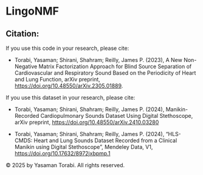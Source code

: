 # LingoNMF




## Citation:
If you use this code in your research, please cite:
- Torabi, Yasaman; Shirani, Shahram; Reilly, James P. (2023), A New Non-Negative Matrix Factorization Approach for Blind Source Separation of Cardiovascular and Respiratory Sound Based on the Periodicity of Heart and Lung Function, arXiv preprint, https://doi.org/10.48550/arXiv.2305.01889.


If you use this dataset in your research, please cite:
- Torabi, Yasaman; Shirani, Shahram; Reilly, James P. (2024), 
Manikin-Recorded Cardiopulmonary Sounds Dataset Using Digital Stethoscope,
arXiv preprint, https://doi.org/10.48550/arXiv.2410.03280

- Torabi, Yasaman; Shirani, Shahram; Reilly, James P. (2024),
“HLS-CMDS: Heart and Lung Sounds Dataset Recorded from a Clinical Manikin using Digital Stethoscope”,
 Mendeley Data, V1, https://doi.org/10.17632/8972jxbpmp.1

© 2025 by Yasaman Torabi. All rights reserved.

